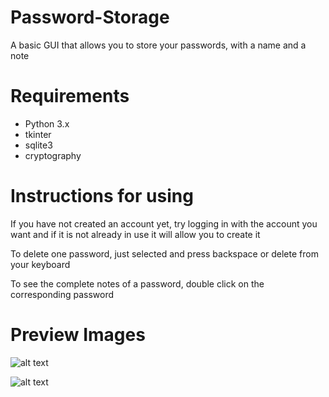 # Password-Storage
A basic GUI that allows you to store your passwords, with a name and a note

# Requirements

- Python 3.x
- tkinter
- sqlite3
- cryptography

# Instructions for using
If you have not created an account yet, try logging in with the account you want and if it is not already in use it will allow you to create it

To delete one password, just selected and press backspace or delete from your keyboard

To see the complete notes of a password, double click on the corresponding password

# Preview Images

![alt text](https://github.com/reon150/Password-Storage/blob/master/screenshots/gui.png)

![alt text](https://github.com/reon150/Password-Storage/blob/master/screenshots/notes.png)

